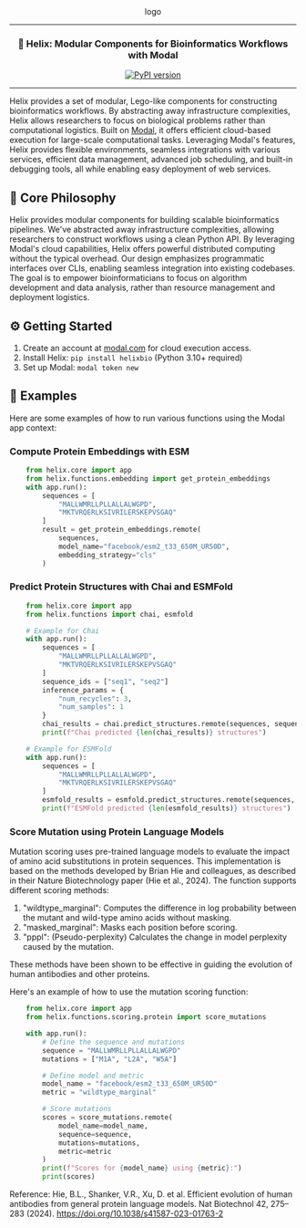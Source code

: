 <div align="center">
logo
<hr>

### **🧬 Helix: Modular Components for Bioinformatics Workflows with Modal**

[![PyPI version](https://badge.fury.io/py/helixbio.svg)](https://badge.fury.io/py/helixbio)

</div>

---

Helix provides a set of modular, Lego-like components for constructing bioinformatics workflows. By abstracting away infrastructure complexities, Helix allows researchers to focus on biological problems rather than computational logistics. Built on [Modal](https://modal.com), it offers efficient cloud-based execution for large-scale computational tasks. Leveraging Modal's features, Helix provides flexible environments, seamless integrations with various services, efficient data management, advanced job scheduling, and built-in debugging tools, all while enabling easy deployment of web services.

## 🧩 Core Philosophy

Helix provides modular components for building scalable bioinformatics pipelines. We've abstracted away infrastructure complexities, allowing researchers to construct workflows using a clean Python API. By leveraging Modal's cloud capabilities, Helix offers powerful distributed computing without the typical overhead. Our design emphasizes programmatic interfaces over CLIs, enabling seamless integration into existing codebases. The goal is to empower bioinformaticians to focus on algorithm development and data analysis, rather than resource management and deployment logistics.

## ⚙️ Getting Started

1. Create an account at [modal.com](https://modal.com) for cloud execution access.
2. Install Helix: `pip install helixbio` (Python 3.10+ required)
3. Set up Modal: `modal token new`

## 🧬 Examples

Here are some examples of how to run various functions using the Modal app context:

### Compute Protein Embeddings with ESM

```python
    from helix.core import app
    from helix.functions.embedding import get_protein_embeddings
    with app.run():
        sequences = [
            "MALLWMRLLPLLALLALWGPD",
            "MKTVRQERLKSIVRILERSKEPVSGAQ"
        ]
        result = get_protein_embeddings.remote(
            sequences,
            model_name="facebook/esm2_t33_650M_UR50D",
            embedding_strategy="cls"
        )
```

### Predict Protein Structures with Chai and ESMFold

```python
    from helix.core import app
    from helix.functions import chai, esmfold

    # Example for Chai
    with app.run():
        sequences = [
            "MALLWMRLLPLLALLALWGPD",
            "MKTVRQERLKSIVRILERSKEPVSGAQ"
        ]
        sequence_ids = ["seq1", "seq2"]
        inference_params = {
            "num_recycles": 3,
            "num_samples": 1
        }
        chai_results = chai.predict_structures.remote(sequences, sequence_ids, inference_params)
        print(f"Chai predicted {len(chai_results)} structures")

    # Example for ESMFold
    with app.run():
        sequences = [
            "MALLWMRLLPLLALLALWGPD",
            "MKTVRQERLKSIVRILERSKEPVSGAQ"
        ]
        esmfold_results = esmfold.predict_structures.remote(sequences, batch_size=2)
        print(f"ESMFold predicted {len(esmfold_results)} structures")
```

### Score Mutation using Protein Language Models

Mutation scoring uses pre-trained language models to evaluate the impact of amino acid substitutions in protein sequences. This implementation is based on the methods developed by Brian Hie and colleagues, as described in their Nature Biotechnology paper (Hie et al., 2024). The function supports different scoring methods:

1. "wildtype_marginal": Computes the difference in log probability between the mutant and wild-type amino acids without masking.
2. "masked_marginal": Masks each position before scoring.
3. "pppl": (Pseudo-perplexity) Calculates the change in model perplexity caused by the mutation.

These methods have been shown to be effective in guiding the evolution of human antibodies and other proteins.

Here's an example of how to use the mutation scoring function:

```python
    from helix.core import app
    from helix.functions.scoring.protein import score_mutations

    with app.run():
        # Define the sequence and mutations
        sequence = "MALLWMRLLPLLALLALWGPD"
        mutations = ["M1A", "L2A", "W5A"]

        # Define model and metric
        model_name = "facebook/esm2_t33_650M_UR50D"
        metric = "wildtype_marginal"

        # Score mutations
        scores = score_mutations.remote(
            model_name=model_name,
            sequence=sequence,
            mutations=mutations,
            metric=metric
        )
        print(f"Scores for {model_name} using {metric}:")
        print(scores)

```

Reference:
Hie, B.L., Shanker, V.R., Xu, D. et al. Efficient evolution of human antibodies from general protein language models. Nat Biotechnol 42, 275–283 (2024). https://doi.org/10.1038/s41587-023-01763-2
